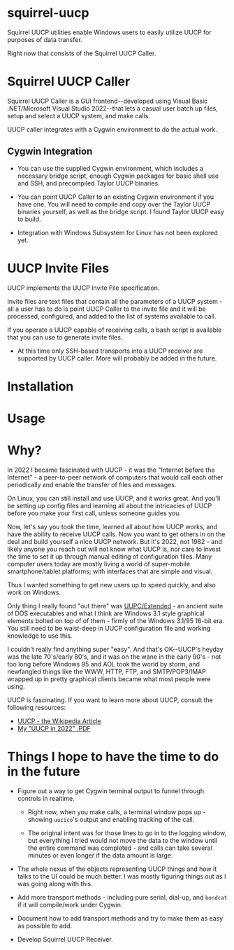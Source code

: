 # squirrel-uucp

Squirrel UUCP utilities enable Windows users to easily utilize UUCP for purposes of data transfer.

Right now that consists of the Squirrel UUCP Caller.
 
# Squirrel UUCP Caller

Squirrel UUCP Caller is a GUI frontend--developed using Visual Basic .NET/Microsoft Visual Studio 2022--that lets a casual user batch up files, setup and select a UUCP system, and make calls.

UUCP caller integrates with a Cygwin environment to do the actual work.  

## Cygwin Integration

- You can use the supplied Cygwin environment, which includes a necessary bridge script, enough Cygwin packages for basic shell use and SSH, and precompiled Taylor UUCP binaries.

- You can point UUCP Caller to an existing Cygwin environment if you have one.  You will need to compile and copy over the Taylor UUCP binaries yourself, as well as the bridge script.  I found Taylor UUCP easy to build.

- Integration with Windows Subsystem for Linux has not been explored yet.

# UUCP Invite Files

UUCP implements the UUCP Invite File specification.

Invite files are text files that contain all the parameters of a UUCP system - all a user has to do is point UUCP Caller to the invite file and it will be processed, configured, and added to the list of systems available to call.

If you operate a UUCP capable of receiving calls, a bash script is available that you can use to generate invite files.

* At this time only SSH-based transports into a UUCP receiver are supported by UUCP caller.  More will probably be added in the future.

# Installation

# Usage

# Why?

In 2022 I became fascinated with UUCP - it was the "Internet before the Internet" - a peer-to-peer network of computers that would call each other periodically and enable the transfer of files and messages.

On Linux, you can still install and use UUCP, and it works great.  And you'll be setting up config files and learning all about the intricacies of UUCP before you make your first call, unless someone guides you.  

Now, let's say you took the time, learned all about how UUCP works, and have the ability to receive UUCP calls.  Now you want to get others in on the deal and build yourself a nice UUCP network.  But it's 2022, not 1982 - and likely anyone you reach out will not know what UUCP is, nor care to invest the time to set it up through manual editing of configuration files.  Many computer users today are mostly living a world of super-mobile smartphone/tablet platforms; with interfaces that are simple and visual.

Thus I wanted something to get new users up to speed quickly, and also work on Windows.  

Only thing I really found "out there" was [UUPC/Extended](https://www.uupc.net/) - an ancient suite of DOS executables and what I think are Windows 3.1 style graphical elements bolted on top of of them - firmly of the Windows 3.1/95 16-bit era.  You still need to be waist-deep in UUCP configuration file and working knowledge to use this.  

I couldn't really find anything super "easy".   And that's OK--UUCP's heyday was the late 70's/early 80's, and it was on the wane in the early 90's - not too long before Windows 95 and AOL took the world by storm, and newfangled things like the WWW, HTTP, FTP, and SMTP/POP3/IMAP wrapped up in pretty graphical clients became what most people were using.

UUCP is fascinating.  If you want to learn more about UUCP, consult the following resources:

* [UUCP - the Wikipedia Article](https://en.wikipedia.org/wiki/UUCP)
* [My "UUCP in 2022" .PDF](https://github.com/lawrencecandilas/craziness/tree/main/UUCP%20in%202022)

# Things I hope to have the time to do in the future

- Figure out a way to get Cygwin terminal output to funnel through controls in realtime.  

	- Right now, when you make calls, a terminal window pops up - showing `uucico`'s output and enabling tracking of the call.

	- The original intent was for those lines to go in to the logging window, but everything I tried would not move the data to the window until the entire command was completed - and calls can take several minutes or even longer if the data amount is large.

- The whole nexus of the objects representing UUCP things and how it talks to the UI could be much better.  I was mostly figuring things out as I was going along with this.

- Add more transport methods - including pure serial, dial-up, and `bondcat` if it will compile/work under Cygwin.

- Document how to add transport methods and try to make them as easy as possible to add.

- Develop Squirrel UUCP Receiver.


